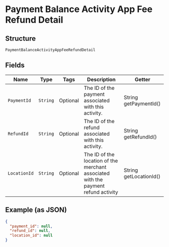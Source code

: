 
# Payment Balance Activity App Fee Refund Detail

## Structure

`PaymentBalanceActivityAppFeeRefundDetail`

## Fields

| Name | Type | Tags | Description | Getter |
|  --- | --- | --- | --- | --- |
| `PaymentId` | `String` | Optional | The ID of the payment associated with this activity. | String getPaymentId() |
| `RefundId` | `String` | Optional | The ID of the refund associated with this activity. | String getRefundId() |
| `LocationId` | `String` | Optional | The ID of the location of the merchant associated with the payment refund activity | String getLocationId() |

## Example (as JSON)

```json
{
  "payment_id": null,
  "refund_id": null,
  "location_id": null
}
```

